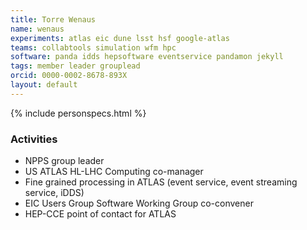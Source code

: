 ```yaml
---
title: Torre Wenaus
name: wenaus
experiments: atlas eic dune lsst hsf google-atlas
teams: collabtools simulation wfm hpc
software: panda idds hepsoftware eventservice pandamon jekyll
tags: member leader grouplead
orcid: 0000-0002-8678-893X
layout: default
---
```


{% include personspecs.html %}

### Activities

- NPPS group leader
- US ATLAS HL-LHC Computing co-manager
- Fine grained processing in ATLAS (event service, event streaming service, iDDS)
- EIC Users Group Software Working Group co-convener
- HEP-CCE point of contact for ATLAS 
